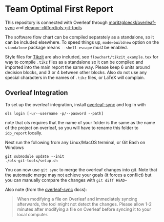 # Team Optimal First Report

This repository is connected with Overleaf through
[moritzgloeckl/overleaf-sync](https://github.com/moritzgloeckl/overleaf-sync)
and [eleanor-clifford/ols-git-tools](https://github.com/eleanor-clifford/ols-git-tools)

The software flow chart can be compiled separately as a standalone, so it can
be included elsewhere. To speed things up, `mode=buildnew` option on the
`standalone` package means `--shell-escape` must be enabled.

Style files for [Tikzit](https://tikzit.github.io) are also included, see
`flowchart/tikzit_example.tex` for way to compile `.tikz` files as a standalone
so it can be compiled and imported into the main report the same way. Please
keep 6 units around decision blocks, and 3 or 4 between other blocks. Also do
not use any special characters in the names of `.tikz` files, or LaTeX will
complain.

## Overleaf Integration

To set up the overleaf integration, install
[overleaf-sync](https://github.com/moritzgloeckl/overleaf-sync) and log in with
```
ols login [-u/--username -p/--pasword --path]
```
note that ols requires that the name of your folder is the same as the name of
the project on overleaf, so you will have to rename this folder to `idp_report`
locally.

Next run the following from any Linux/MacOS terminal, or Git Bash on Windows
```
git submodule update --init
./ols-git-tools/setup.sh
```

You can now use `git sync` to merge the overleaf changes into git. Note that
the automatic merge may not achieve your goals (it forces a conflict) but you
can manually compare the changes with `git diff HEAD~`

Also note (from the
[overleaf-sync](https://github.com/moritzgloeckl/overleaf-sync) docs):

> When modifying a file on Overleaf and immediately syncing afterwards, the
> tool might not detect the changes. Please allow 1-2 minutes after modifying a
> file on Overleaf before syncing it to your local computer.
